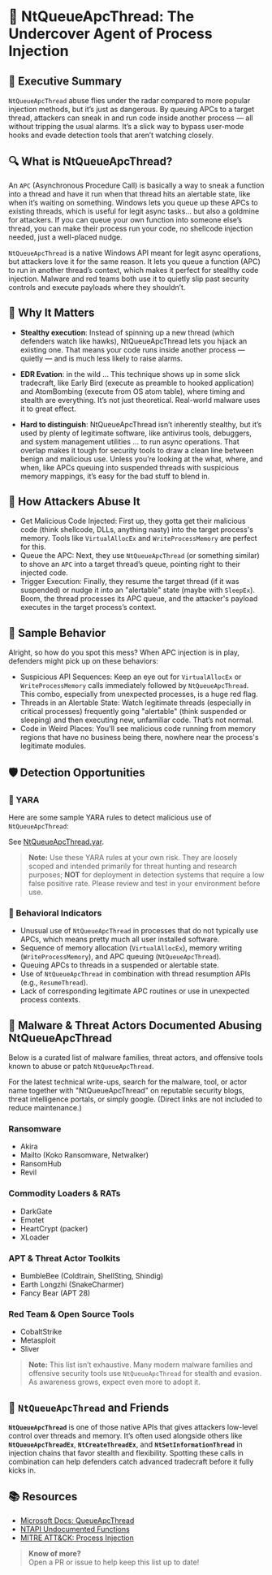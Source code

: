 # 🧪 NtQueueApcThread: The Undercover Agent of Process Injection

## 🚀 Executive Summary

`NtQueueApcThread` abuse flies under the radar compared to more popular injection methods, but it’s just as dangerous. By queuing APCs to a target thread, attackers can sneak in and run code inside another process — all without tripping the usual alarms. It’s a slick way to bypass user-mode hooks and evade detection tools that aren’t watching closely.

## 🔍 What is NtQueueApcThread?

An `APC` (Asynchronous Procedure Call) is basically a way to sneak a function into a thread and have it run when that thread hits an alertable state, like when it’s waiting on something. Windows lets you queue up these APCs to existing threads, which is useful for legit async tasks… but also a goldmine for attackers. If you can queue your own function into someone else’s thread, you can make their process run your code, no shellcode injection needed, just a well-placed nudge.

`NtQueueApcThread` is a native Windows API meant for legit async operations, but attackers love it for the same reason. It lets you queue a function (APC) to run in another thread’s context, which makes it perfect for stealthy code injection. Malware and red teams both use it to quietly slip past security controls and execute payloads where they shouldn’t.

## 🚩 Why It Matters

- **Stealthy execution**: Instead of spinning up a new thread (which defenders watch like hawks), NtQueueApcThread lets you hijack an existing one. That means your code runs inside another process — quietly — and is much less likely to raise alarms.

- **EDR Evation**: in the wild ... This technique shows up in some slick tradecraft, like Early Bird (execute as preamble to hooked application) and AtomBombing (execute from OS atom table), where timing and stealth are everything. It’s not just theoretical. Real-world malware uses it to great effect.

- **Hard to distinguish**: NtQueueApcThread isn’t inherently stealthy, but it’s used by plenty of legitimate software, like antivirus tools, debuggers, and system management utilities ... to run async operations. That overlap makes it tough for security tools to draw a clean line between benign and malicious use. Unless you’re looking at the what, where, and when, like APCs queuing into suspended threads with suspicious memory mappings, it’s easy for the bad stuff to blend in.

## 🧬 How Attackers Abuse It

- Get Malicious Code Injected: First up, they gotta get their malicious code (think shellcode, DLLs, anything nasty) into the target process's memory. Tools like `VirtualAllocEx` and `WriteProcessMemory` are perfect for this.
- Queue the APC: Next, they use `NtQueueApcThread` (or something similar) to shove an `APC` into a target thread’s queue, pointing right to their injected code.
- Trigger Execution: Finally, they resume the target thread (if it was suspended) or nudge it into an "alertable" state (maybe with `SleepEx`). Boom, the thread processes its APC queue, and the attacker's payload executes in the target process’s context.

## 🧵 Sample Behavior

Alright, so how do you spot this mess? When APC injection is in play, defenders might pick up on these behaviors:

- Suspicious API Sequences: Keep an eye out for `VirtualAllocEx` or `WriteProcessMemory` calls immediately followed by `NtQueueApcThread`. This combo, especially from unexpected processes, is a huge red flag.
- Threads in an Alertable State: Watch legitimate threads (especially in critical processes) frequently going "alertable" (think suspended or sleeping) and then executing new, unfamiliar code. That’s not normal.
- Code in Weird Places: You'll see malicious code running from memory regions that have no business being there, nowhere near the process's legitimate modules.

## 🛡️ Detection Opportunities

### 🔹 YARA

Here are some sample YARA rules to detect malicious use of `NtQueueApcThread`:

See [NtQueueApcThread.yar](./NtQueueApcThread.yar).

> **Note:** Use these YARA rules at your own risk. They are loosely scoped and intended primarily for threat hunting and research purposes; **NOT** for deployment in detection systems that require a low false positive rate. Please review and test in your environment before use.

### 🔹 Behavioral Indicators

- Unusual use of `NtQueueApcThread` in processes that do not typically use APCs, which means pretty much all user installed software.
- Sequence of memory allocation (`VirtualAllocEx`), memory writing (`WriteProcessMemory`), and APC queuing (`NtQueueApcThread`).
- Queuing APCs to threads in a suspended or alertable state.
- Use of `NtQueueApcThread` in combination with thread resumption APIs (e.g., `ResumeThread`).
- Lack of corresponding legitimate APC routines or use in unexpected process contexts.

## 🦠 Malware & Threat Actors Documented Abusing NtQueueApcThread

Below is a curated list of malware families, threat actors, and offensive tools known to abuse or patch `NtQueueApcThread`.

For the latest technical write-ups, search for the malware, tool, or actor name together with "NtQueueApcThread" on reputable security blogs, threat intelligence portals, or simply google. (Direct links are not included to reduce maintenance.)

### **Ransomware**
 - Akira
 - Mailto (Koko Ransomware, Netwalker)
 - RansomHub
 - Revil

### **Commodity Loaders & RATs**
- DarkGate
- Emotet
- HeartCrypt (packer)
- XLoader

### **APT & Threat Actor Toolkits**
- BumbleBee (Coldtrain, ShellSting, Shindig)
- Earth Longzhi (SnakeCharmer)
- Fancy Bear (APT 28)

### **Red Team & Open Source Tools**
- CobaltStrike
- Metasploit
- Sliver

> **Note:** This list isn’t exhaustive. Many modern malware families and offensive security tools use `NtQueueApcThread` for stealth and evasion. As awareness grows, expect even more to adopt it.

## 🧵 `NtQueueApcThread` and Friends

**`NtQueueApcThread`** is one of those native APIs that gives attackers low-level control over threads and memory. It’s often used alongside others like **`NtQueueApcThreadEx`**, **`NtCreateThreadEx`**, and **`NtSetInformationThread`** in injection chains that favor stealth and flexibility. Spotting these calls in combination can help defenders catch advanced tradecraft before it fully kicks in.

## 📚 Resources

- [Microsoft Docs: QueueApcThread](https://learn.microsoft.com/en-us/windows/win32/api/processthreadsapi/nf-processthreadsapi-queueuserapc)
- [NTAPI Undocumented Functions](http://undocumented.ntinternals.net/index.html?page=UserMode%2FUndocumented%20Functions%2FAPC%2FNtQueueApcThread.html)
- [MITRE ATT&CK: Process Injection](https://attack.mitre.org/techniques/T1055/)

> **Know of more?**  
> Open a PR or issue to help keep this list up to date!